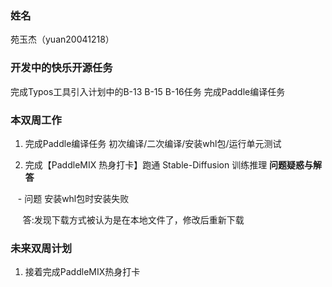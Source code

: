### 姓名

苑玉杰（yuan20041218）

### 开发中的快乐开源任务

完成Typos工具引入计划中的B-13 B-15 B-16任务
完成Paddle编译任务

### 本双周工作

1. 完成Paddle编译任务 初次编译/二次编译/安装whl包/运行单元测试

2. 完成【PaddleMIX 热身打卡】跑通 Stable-Diffusion 训练推理 
 **问题疑惑与解答**

   - 问题 安装whl包时安装失败

     答:发现下载方式被认为是在本地文件了，修改后重新下载

### 未来双周计划

1. 接着完成PaddleMIX热身打卡